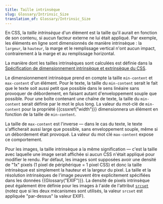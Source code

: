 ```yaml
---
title: Taille intrinsèque
slug: Glossary/Intrinsic_Size
translation_of: Glossary/Intrinsic_Size
---
```


En CSS, la _taille intrinsèque_ d'un élément est la taille qu'il aurait en fonction de son contenu, si aucun facteur externe ne lui était appliqué. Par exemple, les éléments en ligne sont dimensionnés de manière intrinsèque : la `largeur`, la `hauteur`, la marge et le remplissage vertical n'ont aucun impact, contrairement à la marge et au remplissage horizontal.

La manière dont les tailles intrinsèques sont calculées est définie dans la [Spécification de dimensionnement intrinsèque et extrinsèque du CSS](https://www.w3.org/TR/css-sizing-3/#intrinsic-sizes).

Le dimensionnement intrinsèque prend en compte la taille `min-content` et `max-content` d'un élément. Pour le texte, la taille du `min-content` serait le fait que le texte soit aussi petit que possible dans le sens linéaire sans provoquer de débordement, en faisant autant d'enveloppement souple que possible. Pour une boîte contenant une chaîne de texte, la taille du `min-content` serait définie par le mot le plus long. La valeur du mot-clé de `min-content` pour la propriété {{cssxref("width")}} dimensionnera un élément en fonction de la taille de `min-content`.

La taille de `max-content` est l'inverse — dans le cas du texte, le texte s'afficherait aussi large que possible, sans enveloppement souple, même si un débordement était provoqué. La valeur du mot clé `max-content` expose ce comportement.

Pour les images, la taille intrinsèque a la même signification — c'est la taille avec laquelle une image serait affichée si aucun CSS n'était appliqué pour modifier le rendu. Par défaut, les images sont supposées avoir une densité de "1x" pixels (1 pixel de périphérique = 1 pixel CSS) et donc la taille intrinsèque est simplement la hauteur et la largeur du pixel. La taille et la résolution intrinsèques de l'image peuvent être explicitement spécifiées dans les données {{Glossary("EXIF")}}. La densité de pixels intrinsèque peut également être définie pour les images à l'aide de l'attribut [`srcset`](/fr/docs/Web/HTML/Element/img#srcset) (notez que si les deux mécanismes sont utilisés, la valeur `srcset` est appliquée "par-dessus" la valeur EXIF).
